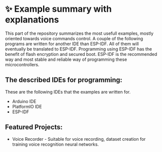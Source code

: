 # ✨ Example summary with explanations
This part of the repository summarizes the most usefull examples, mostly oriented towards voice commands control.
A couple of the following programs are written for another IDE than ESP-IDF. All of them will eventually be translated to ESP-IDF. Programming using ESP-IDF has the benefit of flash encryption and secured boot. ESP-IDF is the recommended way and most stable and reliable way of programming these microcontrollers.

## The described IDEs for programming:
These are the following IDEs that the examples are written for.
* Arduino IDE
* PlatformIO IDE
* ESP-IDF

## Featured Projects:
* Voice Recorder - Suitable for voice recording, dataset creation for training voice recognition neural networks.



